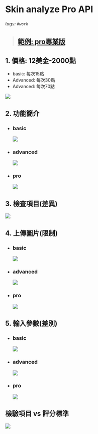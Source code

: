 # Skin analyze Pro API
###### tags: `#work`

> ## [範例: pro專業版](https://www.ailabtools.com/portrait-skin-analysis-professional-example)

## 1. 價格: 12美金-2000點
- basic: 每次15點
- Advanced: 每次30點
- Advanced: 每次70點

![](/imgs/1.png)

## 2. 功能簡介
- ### basic
  ![](/imgs/basic/info.png)
- ### advanced
  ![](/imgs/advanced/info.png)
- ### pro
  ![](/imgs/pro/info.png)

## 3. 檢查項目(差異)
![](/imgs/2.png)

## 4. 上傳圖片(限制)
- ### basic
  ![](/imgs/basic/limit.png)
- ### advanced
  ![](/imgs/advanced/limit.png)
- ### pro
  ![](/imgs/pro/limit.png)

## 5. 輸入參數(差別)
- ### basic
  ![](/imgs/basic/args.png)

- ### advanced
  ![](/imgs/advanced/args.png)

- ### pro
  ![](/imgs/pro/args.png)

## 檢驗項目 vs 評分標準
  ![](/imgs/14.png)
